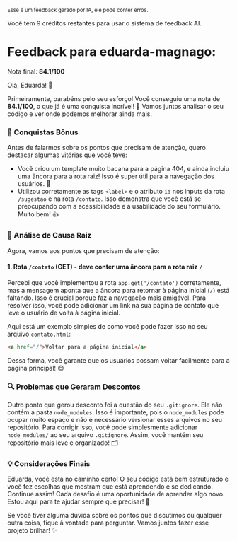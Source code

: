 <sup>Esse é um feedback gerado por IA, ele pode conter erros.</sup>

Você tem 9 créditos restantes para usar o sistema de feedback AI.

# Feedback para eduarda-magnago:

Nota final: **84.1/100**

Olá, Eduarda! 🚀

Primeiramente, parabéns pelo seu esforço! Você conseguiu uma nota de **84.1/100**, o que já é uma conquista incrível! 🎉 Vamos juntos analisar o seu código e ver onde podemos melhorar ainda mais.

### 🎉 Conquistas Bônus
Antes de falarmos sobre os pontos que precisam de atenção, quero destacar algumas vitórias que você teve:

- Você criou um template muito bacana para a página 404, e ainda incluiu uma âncora para a rota raiz! Isso é super útil para a navegação dos usuários. 👏
- Utilizou corretamente as tags `<label>` e o atributo `id` nos inputs da rota `/sugestao` e na rota `/contato`. Isso demonstra que você está se preocupando com a acessibilidade e a usabilidade do seu formulário. Muito bem! 👍

### 🧐 Análise de Causa Raiz
Agora, vamos aos pontos que precisam de atenção:

#### 1. Rota `/contato` (GET) - deve conter uma âncora para a rota raiz `/`
Percebi que você implementou a rota `app.get('/contato')` corretamente, mas a mensagem aponta que a âncora para retornar à página inicial (`/`) está faltando. Isso é crucial porque faz a navegação mais amigável. Para resolver isso, você pode adicionar um link na sua página de contato que leve o usuário de volta à página inicial. 

Aqui está um exemplo simples de como você pode fazer isso no seu arquivo `contato.html`:
```html
<a href="/">Voltar para a página inicial</a>
```
Dessa forma, você garante que os usuários possam voltar facilmente para a página principal! 😊

### 🔍 Problemas que Geraram Descontos
Outro ponto que gerou desconto foi a questão do seu `.gitignore`. Ele não contém a pasta `node_modules`. Isso é importante, pois o `node_modules` pode ocupar muito espaço e não é necessário versionar esses arquivos no seu repositório. Para corrigir isso, você pode simplesmente adicionar `node_modules/` ao seu arquivo `.gitignore`. Assim, você mantém seu repositório mais leve e organizado! 🗂️

### 💡 Considerações Finais
Eduarda, você está no caminho certo! O seu código está bem estruturado e você fez escolhas que mostram que está aprendendo e se dedicando. Continue assim! Cada desafio é uma oportunidade de aprender algo novo. Estou aqui para te ajudar sempre que precisar! 🚀

Se você tiver alguma dúvida sobre os pontos que discutimos ou qualquer outra coisa, fique à vontade para perguntar. Vamos juntos fazer esse projeto brilhar! ✨